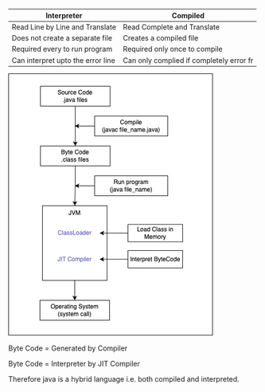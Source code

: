 | Interpreter                       | Compiled                                 |
| --------------------------------- | ---------------------------------------- |
| Read Line by Line and Translate   | Read Complete and Translate              |
| Does not create a separate file   | Creates a compiled file                  |
| Required every to run program     | Required only once to compile            |
| Can interpret upto the error line | Can only complied if completely error fr |

![alt text](https://github.com/SamakshDubey/java-interview/blob/main/img/jvm_basic.jpg?raw=true)

Byte Code = Generated by Compiler

Byte Code = Interpreter by JIT Compiler

Therefore java is a hybrid language i.e. both compiled and interpreted.
